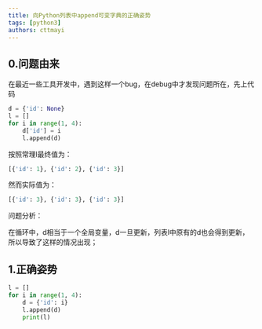 ```yaml
---
title: 向Python列表中append可变字典的正确姿势
tags: [python3]
authors: cttmayi
---
```


## 0.问题由来

在最近一些工具开发中，遇到这样一个bug，在debug中才发现问题所在，先上代码

```python
d = {'id': None}
l = []
for i in range(1, 4):
    d['id'] = i
    l.append(d)
```

按照常理l最终值为：

```python
[{'id': 1}, {'id': 2}, {'id': 3}]
```

然而实际值为：

```python
[{'id': 3}, {'id': 3}, {'id': 3}]
```

问题分析：

在循环中，d相当于一个全局变量，d一旦更新，列表l中原有的d也会得到更新，所以导致了这样的情况出现；

## 1.正确姿势

```python
l = []
for i in range(1, 4):
    d = {'id': i}
    l.append(d)
    print(l)
```
